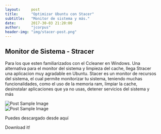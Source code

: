 ```yaml
---
layout:     post
title:      "Optimizar Ubuntu con Stacer"
subtitle:   "Monitor de sistema y más."
date:       2017-30-03 21:20:00
author:     "jcorpus"
header-img: "img/stacer-post.png"
---
```


<h2 class="section-heading">Monitor de Sistema - Stracer</h2>

<p>Para los que esten familiarizados con el Ccleaner en Windows. Una alternativa para el monitor del sistema y limpieza del cache, 
llega Stracer una aplicacion muy agradable en Ubuntu.
Stacer es un monitor de recursos del sistema, el cual permite monitorizar tu sistema, teniendo muchas funcionalidades, como el uso
 de la memoria ram, limpiar la cache, desinstalar aplicaciones que ya no usas, detener servicios del sistema y más</p>
 
 
 
 
 <img src="{{ site.baseurl }}/img/stacer-home.png" alt="Post Sample Image">
 <br>
 <img src="{{ site.baseurl }}/img/stacer-recursos.png" alt="Post Sample Image">
 
 <p>Puedes descargado desde aquí</p>
 <div class="button">
  Download it!
  <span>
    <span></span>
  </span>
</div>
 
